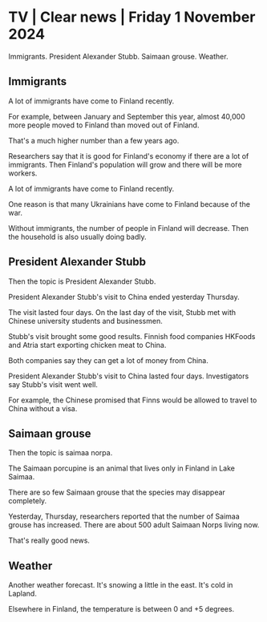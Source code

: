 # TV \| Clear news \| Friday 1 November 2024

Immigrants. President Alexander Stubb. Saimaan grouse. Weather.

## Immigrants

A lot of immigrants have come to Finland recently.

For example, between January and September this year, almost 40,000 more people moved to Finland than moved out of Finland.

That's a much higher number than a few years ago.

Researchers say that it is good for Finland's economy if there are a lot of immigrants. Then Finland's population will grow and there will be more workers.

A lot of immigrants have come to Finland recently.

One reason is that many Ukrainians have come to Finland because of the war.

Without immigrants, the number of people in Finland will decrease. Then the household is also usually doing badly.

## President Alexander Stubb

Then the topic is President Alexander Stubb.

President Alexander Stubb's visit to China ended yesterday Thursday.

The visit lasted four days. On the last day of the visit, Stubb met with Chinese university students and businessmen.

Stubb's visit brought some good results. Finnish food companies HKFoods and Atria start exporting chicken meat to China.

Both companies say they can get a lot of money from China.

President Alexander Stubb's visit to China lasted four days. Investigators say Stubb's visit went well.

For example, the Chinese promised that Finns would be allowed to travel to China without a visa.

## Saimaan grouse

Then the topic is saimaa norpa.

The Saimaan porcupine is an animal that lives only in Finland in Lake Saimaa.

There are so few Saimaan grouse that the species may disappear completely.

Yesterday, Thursday, researchers reported that the number of Saimaa grouse has increased. There are about 500 adult Saimaan Norps living now.

That's really good news.

## Weather

Another weather forecast. It's snowing a little in the east. It's cold in Lapland.

Elsewhere in Finland, the temperature is between 0 and +5 degrees.
